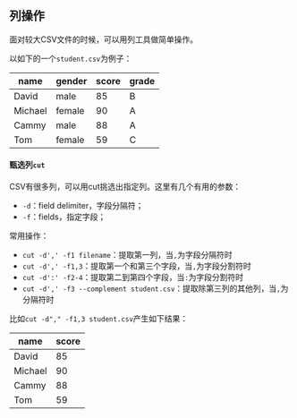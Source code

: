 ## 列操作

面对较大CSV文件的时候，可以用列工具做简单操作。

以如下的一个`student.csv`为例子：

| name    | gender | score | grade |
| ------- | ------ | ----- | ----- |
| David   | male   |    85 | B     |
| Michael | female |    90 | A     |
| Cammy   | male   |    88 | A     |
| Tom     | female |    59 | C     |

#### 甄选列`cut`

CSV有很多列，可以用cut挑选出指定列。这里有几个有用的参数：

+ `-d`：field delimiter，字段分隔符；
+ `-f`：fields，指定字段；

常用操作：

+ `cut -d',' -f1 filename`：提取第一列，当`,`为字段分隔符时
+ `cut -d',' -f1,3`：提取第一个和第三个字段，当`,`为字段分割符时
+ `cut -d':' -f2-4`：提取第二到第四个字段，当`:`为字段分割符时
+ `cut -d',' -f3 --complement student.csv`：提取除第三列的其他列，当`,`为分隔符时

比如`cut -d"," -f1,3 student.csv`产生如下结果：

| name    | score |
| ------- | ----- |
| David   |    85 |
| Michael |    90 |
| Cammy   |    88 |
| Tom     |    59 |


